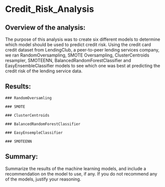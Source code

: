 # Credit_Risk_Analysis

## Overview of the analysis:
The purpose of this analysis was to create six different models to determine which model should be used to predict credit risk. Using the credit card credit dataset from LendingClub, a peer-to-peer lending services company, we ran RandomOversampling, SMOTE Oversampling, ClusterCentroids resampler, SMOTEENN, BalancedRandomForestClassifier and EasyEnsembleClassifier models to see which one was best at predicting the credit risk of the lending service data.

## Results: 

    ### RandomOversamling
    
    ### SMOTE
    
    ### ClusterCentroids
    
    ### BalancedRandomForestClassifier
    
    ### EasyEnsempleClassifier
    
    ### SMOTEENN
    

## Summary:
Summarize the results of the machine learning models, and include a recommendation on the model to use, if any. If you do not recommend any of the models, justify your reasoning.
